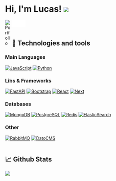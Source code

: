 # Hi, I'm Lucas! <img src="https://media.giphy.com/media/ttFzFD9WgfGcVjbk42/giphy.gif" width="60px"> 
[<img align="left" alt="Portfolio" width="22px" src="https://www.datocms-assets.com/95711/1690252245-logo-simples.svg" />](https://www.lucashardman.com.br)
[<img align="left" alt="LinkedIn" width="22px" src="https://github.com/Aakarsh-B/trying-repos/blob/master/linkedin.svg" />](https://www.linkedin.com/in/lucashardman)
[<img align="left" alt="Instagram" width="22px" src="https://github.com/Aakarsh-B/trying-repos/blob/master/insta.svg" />](https://www.instagram.com/lucashardman)
<br/><br/>

## 🔧 Technologies and tools

### Main Languages 
[<img alt="JavaScript" src="https://img.shields.io/badge/javascript%20-%23323330.svg?&style=for-the-badge&logo=javascript&logoColor=%23F7DF1E"/>](https://developer.mozilla.org/en-US/docs/Web/javascript) 
[<img alt="Python" src="https://img.shields.io/badge/Python-3776AB?style=for-the-badge&logo=python&logoColor=white"/>](https://www.python.org/) 

### Libs & Frameworks 

[<img alt="FastAPI" src="https://img.shields.io/badge/FastAPI%20-%23009688.svg?&style=for-the-badge&logo=fastapi&logoColor=%23FFFFFF"/>](https://fastapi.tiangolo.com/) 
[<img alt="Bootstrap" src="https://img.shields.io/badge/Bootstrap%20-%237952B3.svg?&style=for-the-badge&logo=bootstrap&logoColor=%23FFFFFF"/>](https://getbootstrap.com/) 
[<img alt="React" src="https://img.shields.io/badge/Django-092E20?style=for-the-badge&logo=django&logoColor=white"/>](https://react.dev/) 
[<img alt="Next" src="https://img.shields.io/badge/Next-black?style=for-the-badge&logo=next.js&logoColor=white" />](https://nextjs.org/)

### Databases
[<img alt="MongoDB" src ="https://img.shields.io/badge/MongoDB-%234ea94b.svg?&style=for-the-badge&logo=mongodb&logoColor=white"/>](https://www.mongodb.com/) 
[<img alt="PostgreSQL" src="https://img.shields.io/badge/postgresql%20-%230064a5.svg?&style=for-the-badge&logo=postgresql&logoColor=white"/>](https://www.postgresql.org/)
[<img alt="Redis" src="https://img.shields.io/badge/Redis%20-%23DC382D.svg?&style=for-the-badge&logo=redis&logoColor=%23FFFFFF"/>](https://redis.io/) 
[<img alt="ElasticSearch" src="https://img.shields.io/badge/ElasticSearch%20-%23005571.svg?&style=for-the-badge&logo=elasticsearch&logoColor=%23FFFFFF"/>](https://www.elastic.co/) 

### Other
[<img alt="RabbitMQ" src ="https://img.shields.io/badge/RabbitMQ%20-%23FF6600.svg?&style=for-the-badge&logo=rabbitmq&logoColor=%23FFFFFF"/>](https://www.rabbitmq.com/) 
[<img alt="DatoCMS" src="https://img.shields.io/badge/DatoCMS%20-%23FF7751.svg?&style=for-the-badge&logo=datocms&logoColor=%23FFFFFF"/>](https://www.datocms.com/) 
<br/><br/>

## 📈 Github Stats
![](https://github-profile-summary-cards.vercel.app/api/cards/profile-details?username=lucashardman&theme=default)
